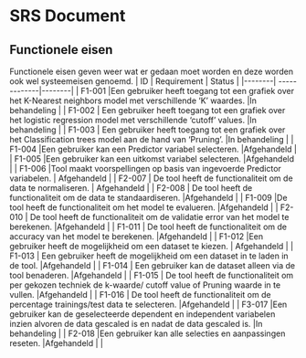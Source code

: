 # SRS Document

## Functionele eisen
Functionele eisen geven weer wat er gedaan moet worden en deze worden ook wel systeemeisen genoemd.
| ID     |                                                                                                   Requirement | Status |
|--------|                                                                                                  -------------|--------|
| F1-001 |Een gebruiker heeft toegang tot een grafiek over het K-Nearest neighbors model met verschillende ‘K’ waardes.                                                                                                               |In behandeling        |
| F1-002 | Een gebruiker heeft toegang tot een grafiek over het logistic regression model met verschillende ‘cutoff’ values.                                                                                                              |In behandeling        |
| F1-003 |  Een gebruiker heeft toegang tot een grafiek over het Classification trees model aan de hand van ‘Pruning’.                                                                                                             |In behandeling        |
| F1-004 |Een gebruiker kan een Predictor variabel selecteren.                                                                                                               |Afgehandeld        |
| F1-005 |Een gebruiker kan een uitkomst variabel selecteren.                                                                                                               |Afgehandeld        |
| F1-006 |Tool maakt voorspellingen op basis van ingevoerde Predictor variabelen.                                                                                                               | Afgehandeld       |
| F2-007 | De tool heeft de functionaliteit om de data te normaliseren.                                                                                                              | Afgehandeld       |
| F2-008 | De tool heeft de functionaliteit om de data te standaardiseren.                                                                                                              |Afgehandeld        |
| F1-009 |De tool heeft de functionaliteit om het model te evalueren.                                                                                                               |Afgehandeld        |
| F2-010 | De tool heeft de functionaliteit om de validatie error van het model te berekenen.                                                                                                              |Afgehandeld        |
| F1-011 | De tool heeft de functionaliteit om de accuracy van het model te berekenen.                                                                                                              |Afgehandeld        |
| F1-012 |Een gebruiker heeft de mogelijkheid om een dataset te kiezen.                                                                                                               | Afgehandeld       |
| F1-013 |    Een gebruiker heeft de mogelijkheid om een dataset in te laden in de tool.                                                                                                           |Afgehandeld        |
| F1-014 | Een gebruiker kan de dataset alleen via de tool benaderen.                                                                                                              |Afgehandeld        |
| F1-015 |  De tool heeft de functionaliteit om per gekozen techniek de k-waarde/ cutoff value of Pruning waarde in te vullen.                                                                                                             |Afgehandeld        |
| F1-016 |  De tool heeft de functionaliteit om de percentage trainings/test data te selecteren.                                                                                                             |Afgehandeld        |
| F3-017 |Een gebruiker kan de geselecteerde dependent en independent variabelen inzien alvoren de data gescaled is en nadat de data gescaled is.                                                                                                               |In behandeling        |
| F2-018 |Een gebruiker kan alle selecties en aanpassingen reseten.                                                                                                               |Afgehandeld        |
|


